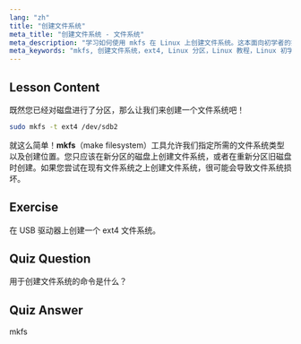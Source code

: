 ```yaml
---
lang: "zh"
title: "创建文件系统"
meta_title: "创建文件系统 - 文件系统"
meta_description: "学习如何使用 mkfs 在 Linux 上创建文件系统。这本面向初学者的指南涵盖了 ext4 和磁盘分区。开始您的 Linux 之旅吧！"
meta_keywords: "mkfs, 创建文件系统，ext4, Linux 分区，Linux 教程，Linux 初学者，磁盘管理，Linux 指南"
---
```


## Lesson Content

既然您已经对磁盘进行了分区，那么让我们来创建一个文件系统吧！

```bash
sudo mkfs -t ext4 /dev/sdb2
```

就这么简单！**mkfs**（make filesystem）工具允许我们指定所需的文件系统类型以及创建位置。您只应该在新分区的磁盘上创建文件系统，或者在重新分区旧磁盘时创建。如果您尝试在现有文件系统之上创建文件系统，很可能会导致文件系统损坏。

## Exercise

在 USB 驱动器上创建一个 ext4 文件系统。

## Quiz Question

用于创建文件系统的命令是什么？

## Quiz Answer

mkfs
